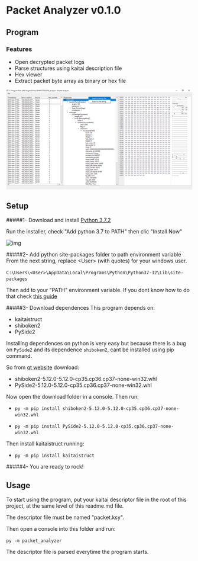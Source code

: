 # Packet Analyzer v0.1.0

## Program

### Features

- Open decrypted packet logs
- Parse structures using kaitai description file
- Hex viewer
- Extract packet byte array as binary or hex file

![main_window](resources/screenshots/main_window.png)

## Setup
#####1- Download and install [Python 3.7.2](https://www.python.org/downloads/windows/)

Run the installer, check "Add python 3.7 to PATH" then clic "Install Now"

![img](https://docs.python.org/3/_images/win_installer.png)

#####2- Add python site-packages folder to path environment variable
From the next string, replace \<User\> (with quotes) for your windows user.

`C:\Users\<User>\AppData\Local\Programs\Python\Python37-32\Lib\site-packages`

Then add to your "PATH" environment variable. If you dont know how to do that check [this guide](https://www.architectryan.com/2018/03/17/add-to-the-path-on-windows-10/)

#####3- Download dependences
This program depends on:

- kaitaistruct
- shiboken2
- PySide2

Installing dependences on python is very easy but because there is a bug on `PySide2` and its dependence `shiboken2`, cant be installed using pip command.

So from [qt website](https://download.qt.io/official_releases/QtForPython/pyside2/
) download:

- shiboken2-5.12.0-5.12.0-cp35.cp36.cp37-none-win32.whl
- PySide2-5.12.0-5.12.0-cp35.cp36.cp37-none-win32.whl

Now open the download folder in a console. Then run:

- `py -m pip install shiboken2-5.12.0-5.12.0-cp35.cp36.cp37-none-win32.whl`

- `py -m pip install PySide2-5.12.0-5.12.0-cp35.cp36.cp37-none-win32.whl`

Then install kaitaistruct running:

- `py -m pip install kaitaistruct`

#####4- You are ready to rock!

## Usage

To start using the program, put your kaitai descriptor file in the root of this project, at the same level of this readme.md file.

The descriptor file must be named "packet.ksy".

Then open a console into this folder and run:

`py -m packet_analyzer`

The descriptor file is parsed everytime the program starts.
